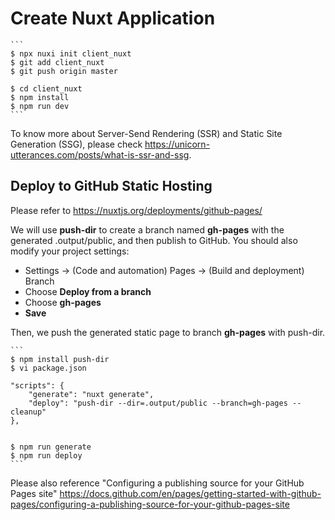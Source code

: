Create Nuxt Application
=======================

	```
	$ npx nuxi init client_nuxt
	$ git add client_nuxt
	$ git push origin master

	$ cd client_nuxt
	$ npm install
	$ npm run dev
	```

To know more about Server-Send Rendering (SSR) and Static Site Generation (SSG), please check https://unicorn-utterances.com/posts/what-is-ssr-and-ssg.

Deploy to GitHub Static Hosting
-------------------------------

Please refer to https://nuxtjs.org/deployments/github-pages/

We will use **push-dir** to create a branch named **gh-pages** with the generated .output/public, and then publish to GitHub. You should also modify your project settings:

- Settings -> (Code and automation) Pages -> (Build and deployment) Branch
- Choose **Deploy from a branch**
- Choose **gh-pages**
- **Save**

Then, we push the generated static page to branch **gh-pages** with push-dir.

	```
	$ npm install push-dir
	$ vi package.json

	"scripts": {
		"generate": "nuxt generate",
		"deploy": "push-dir --dir=.output/public --branch=gh-pages --cleanup"
	},


	$ npm run generate
	$ npm run deploy
	```

Please also reference "Configuring a publishing source for your GitHub Pages site" https://docs.github.com/en/pages/getting-started-with-github-pages/configuring-a-publishing-source-for-your-github-pages-site